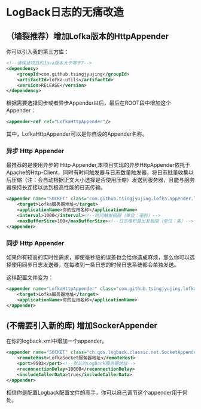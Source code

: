# LogBack日志的无痛改造

## （墙裂推荐）增加Lofka版本的HttpAppender
你可以引入我的第三方库：

```xml
<!--请保证项目的Java版本大于等于7-->
<dependency>
    <groupId>com.github.tsingjyujing</groupId>
    <artifactId>lofka-utils</artifactId>
    <version>RELEASE</version>
</dependency>
```

根据需要选择同步或者异步Appender以后，最后在ROOT段中增加这个Appender：
```xml
<appender-ref ref="LofkaHttpAppender"/>
```
其中，LofkaHttpAppender可以是你自设的Appender名称。

### 异步 Http Appender
最推荐的是使用异步的 Http Appender,本项目实现的异步HttpAppender依托于Apache的Http-Client，同时有时间触发器与日志数量触发器，将日志批量收集以后压缩（注：会自动根据正文大小选择是否使用压缩）发送到服务器，且能与服务器保持长连接以达到极高性能的日志传输。

```xml
<appender name="SOCKET" class="com.github.tsingjyujing.lofka.appender.logback.HttpAsyncAppender">
    <target>Lofka服务器地址</target>
    <applicationName>你的应用名称</applicationName>
    <interval>1000</interval><!--时间触发极限（单位：毫秒）-->
    <maxBufferSize>100</maxBufferSize><!--日志堆积量出发极限（单位：条）-->
</appender>
```

### 同步 Http Appender
如果你有较高的实时性需求，即使毫秒级的误差也会给你造成麻烦，那么你可以选择使用同步日志发送器，在每收到一条日志的时候日志系统都会单独发送。

这样配置文件变为：
```xml
<appender name="LofkaHttpAppender" class="com.github.tsingjyujing.lofka.appender.logback.HttpAppender">
    <target>Lofka服务器地址</target>
    <applicationName>你的应用名称</applicationName>
</appender>
```

## (不需要引入新的库) 增加SockerAppender
在你的logback.xml中增加一个appender。

```xml
<appender name="SOCKET" class="ch.qos.logback.classic.net.SocketAppender">
    <remoteHost>LofkaSocket服务器地址</remoteHost>
    <port>9503</port><!--默认的LogBack服务器地址-->
    <reconnectionDelay>10000</reconnectionDelay>
    <includeCallerData>true</includeCallerData>
</appender>
```

相信你是配置Logback配置文件的高手，你可以自己调节这个appender用于何处。
